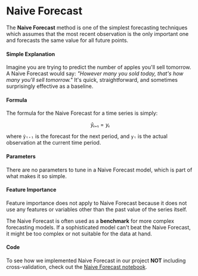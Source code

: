 # Naive Forecast

The **Naive Forecast** method is one of the simplest forecasting techniques which assumes that the most recent observation is the only important one and forecasts the same value for all future points.

#### Simple Explanation

Imagine you are trying to predict the number of apples you'll sell tomorrow. A Naive Forecast would say: *"However many you sold today, that's how many you'll sell tomorrow."* It's quick, straightforward, and sometimes surprisingly effective as a baseline.

#### Formula

The formula for the Naive Forecast for a time series is simply:
```math
ŷₜ₊₁ = yₜ
```
where `ŷₜ₊₁` is the forecast for the next period, and `yₜ` is the actual observation at the current time period.

#### Parameters

There are no parameters to tune in a Naive Forecast model, which is part of what makes it so simple.

#### Feature Importance

Feature importance does not apply to Naive Forecast because it does not use any features or variables other than the past value of the series itself.

The Naive Forecast is often used as a **benchmark** for more complex forecasting models. If a sophisticated model can't beat the Naive Forecast, it might be too complex or not suitable for the data at hand.

#### Code

[//]: # (TODO: Add link to notebook)
To see how we implemented Naive Forecast in our project __NOT__ including cross-validation, check out the [Naive Forecast notebook]().